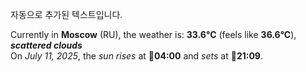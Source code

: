 
자동으로 추가된 텍스트입니다.

<!--START_SECTION:weather:moscow-->
Currently in **Moscow** (RU), the weather is: **33.6°C** (feels like **36.6°C**), ***scattered clouds***<br/>
On *July 11, 2025*, the *sun rises* at 🌅**04:00** and *sets* at 🌇**21:09**.
<!--END_SECTION:weather-->
